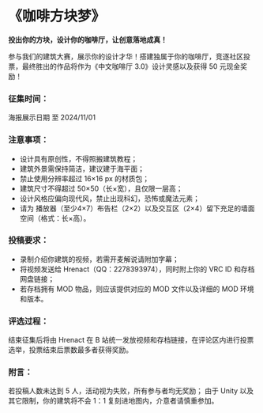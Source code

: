 # 《咖啡方块梦》

__投出你的方块，设计你的咖啡厅，让创意落地成真！__

参与我们的建筑大赛，展示你的设计才华！搭建独属于你的咖啡厅，竞逐社区投票，最终胜出的作品将作为《中文咖啡厅 3.0》设计灵感以及获得 50 元现金奖励！

### 征集时间：
海报展示日期 至 2024/11/01

### 注意事项：
- 设计具有原创性，不得照搬建筑教程；
- 建筑外景需保持简洁，建议建于海平面；
- 禁止使用分辨率超过 16×16 px 的材质包；
- 建筑尺寸不得超过 50×50（长×宽），且仅限一层高；
- 设计风格应偏向现代风，禁止出现科幻，恐怖或魔法元素；
- 请为 播放器（至少4×7）布告栏（2×2）以及交互区（2×4）留下充足的墙面空间（格式：长×高）。

### 投稿要求：
- 录制介绍你建筑的视频，若需开麦解说请附加字幕；
- 将视频发送给 Hrenact（QQ：2278393974），同时附上你的 VRC ID 和存档网盘链接；
- 若存档拥有 MOD 物品，则应该提供对应的 MOD 文件以及详细的 MOD 环境和版本。

### 评选过程：
结束征集后将由 Hrenact 在 B 站统一发放视频和存档链接，在评论区内进行投票选举，投票结束后票数最多者获得奖励。

### 附言：
若投稿人数未达到 5 人，活动视为失败，所有参与者均无奖励；
由于 Unity 以及其它限制，你的建筑将不会 1：1 复刻进地图内，介意者请慎重参加。